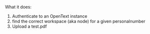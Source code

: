 What it does:
1. Authenticate to an OpenText instance
2. find the correct workspace (aka node) for a given personalnumber
3. Upload a test.pdf 
